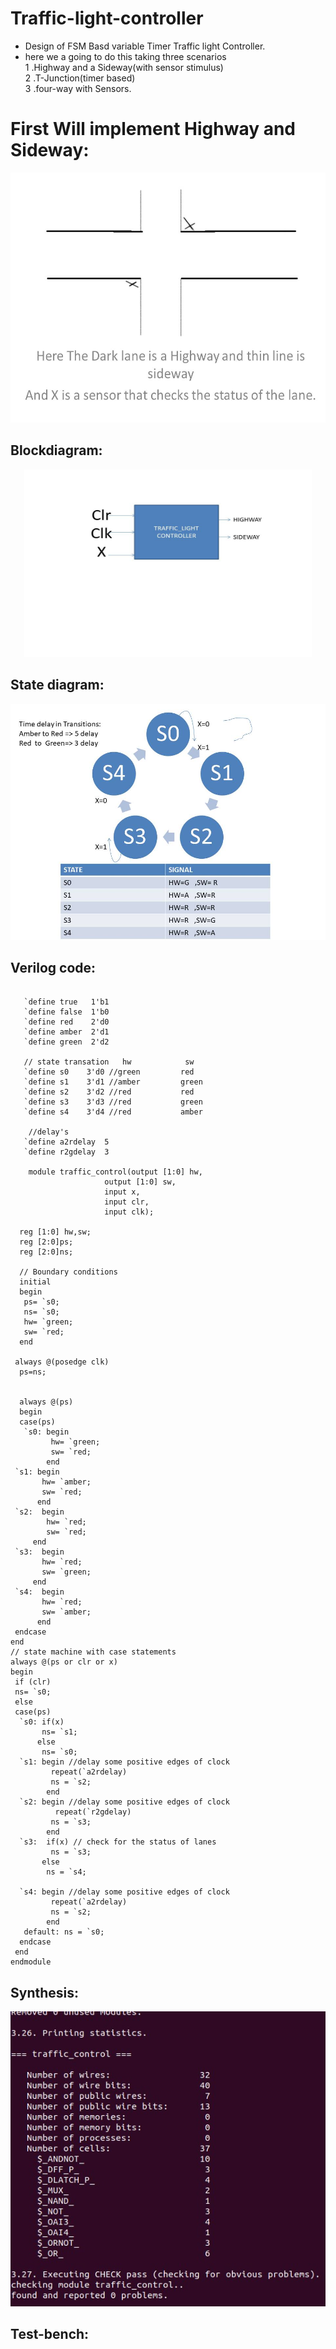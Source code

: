 # Traffic-light-controller
- Design of FSM Basd variable Timer Traffic light Controller.
- here we a going to do this taking three scenarios<br /> 
  1 .Highway and a Sideway(with sensor stimulus)<br />
  2 .T-Junction(timer based)<br />
  3 .four-way with Sensors.<br />
# First Will implement Highway and Sideway:
<p align="center">
  <img width="600" height="400" src="traffic_sw_hw/diagram_sw_hw/Slide1.JPG">
</p>

## Blockdiagram:
 
 <p align="center">
   <img width="460" height="300"  src="traffic_sw_hw/diagram_sw_hw/Blockdiagram_sw_hw.jpg">
 </p>

## State diagram:
 
 <p align="center">
   <img src="traffic_sw_hw/diagram_sw_hw/State diagram.jpg">
 </p>
 
##  Verilog code:
  
  ```
  
     `define true   1'b1
     `define false  1'b0
     `define red    2'd0
     `define amber  2'd1
     `define green  2'd2

     // state transation   hw            sw
     `define s0    3'd0 //green         red 
     `define s1    3'd1 //amber         green  
     `define s2    3'd2 //red           red
     `define s3    3'd3 //red           green     
     `define s4    3'd4 //red           amber

      //delay's
     `define a2rdelay  5
     `define r2gdelay  3

      module traffic_control(output [1:0] hw,
                       output [1:0] sw,
                       input x,
                       input clr,
                       input clk);

    reg [1:0] hw,sw;
    reg [2:0]ps;
    reg [2:0]ns;

    // Boundary conditions
    initial 
    begin  
     ps= `s0;
     ns= `s0;
     hw= `green;
     sw= `red;
    end 

   always @(posedge clk)
    ps=ns;
   
   
    always @(ps)
    begin 
    case(ps)
     `s0: begin 
           hw= `green;
           sw= `red;
          end 
   `s1: begin 
         hw= `amber;
         sw= `red;
        end 
   `s2:  begin 
          hw= `red;
          sw= `red;
       end
   `s3:  begin 
         hw= `red;
         sw= `green;
       end  
   `s4:  begin 
         hw= `red;
         sw= `amber;
        end
   endcase
  end
  // state machine with case statements
  always @(ps or clr or x)
  begin 
   if (clr)
   ns= `s0;
   else
   case(ps)
    `s0: if(x)
         ns= `s1;
        else
         ns= `s0;      
    `s1: begin //delay some positive edges of clock
           repeat(`a2rdelay) 
           ns = `s2;
          end
    `s2: begin //delay some positive edges of clock
            repeat(`r2gdelay) 
           ns = `s3;
          end
    `s3:  if(x) // check for the status of lanes
           ns = `s3;
         else
          ns = `s4;
          
    `s4: begin //delay some positive edges of clock
           repeat(`a2rdelay) 
           ns = `s2;
          end
     default: ns = `s0;
    endcase 
   end 
  endmodule
  
  ```
##  Synthesis:

 <p align="center">
   <img  src="traffic_sw_hw/diagram_sw_hw/synth_.jpg">
 </p>

##  Test-bench:
